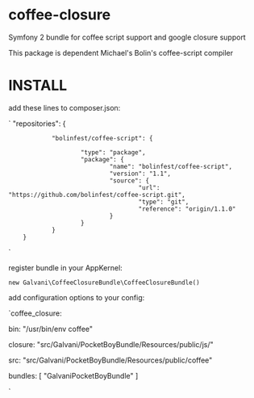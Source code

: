 coffee-closure
==============

Symfony 2 bundle for coffee script support and google closure support

This package is dependent Michael's Bolin's coffee-script compiler


INSTALL
=======

add these lines to composer.json:

`
"repositories": {

                "bolinfest/coffee-script": {

                        "type": "package",
                        "package": {
                                "name": "bolinfest/coffee-script",
                                "version": "1.1",
                                "source": {
                                        "url": "https://github.com/bolinfest/coffee-script.git",
                                        "type": "git",
                                        "reference": "origin/1.1.0"
                                }
                        }
                }
        }
`

register bundle in your AppKernel:

`new Galvani\CoffeeClosureBundle\CoffeeClosureBundle()`

add configuration options to your config:

`coffee_closure:

  bin: "/usr/bin/env coffee"

  closure: "src/Galvani/PocketBoyBundle/Resources/public/js/"

  src: "src/Galvani/PocketBoyBundle/Resources/public/coffee"

  bundles: [ "GalvaniPocketBoyBundle" ]

`
